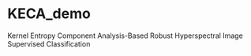# KECA_demo
Kernel Entropy Component Analysis-Based Robust Hyperspectral Image Supervised Classification
